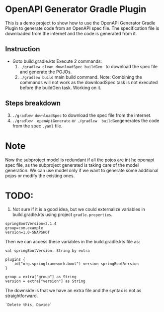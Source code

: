 # OpenAPI Generator Gradle Plugin
This is a demo project to show how to use the OpenAPI Generator Gradle Plugin to generate code from an OpenAPI spec file.
The specification file is downloaded from the internet and the code is generated from it.

## Instruction
* Goto build.gradle.kts Execute 2 commands:
    1. ```./gradlew clean downloadSpec buildGen ``` to download the spec file and generate the POJOs.
    2. ```./gradlew build``` main build command.
  Note: Combining the commands will not work as the downloadSpec task is not executed before the buildGen task. Working on it.


## Steps breakdown
3. ```./gradlew downloadSpec``` to download the spec file from the internet.
4. ```./gradlew  openApiGenerate``` or ```./gradlew  buildGen```generates the code from the spec `.yaml` file.



# Note
Now the subproject model is redundant if all the pojos are int he openapi spec file, as the subproject generated is taking care of the model generation.
We can use model only if we want to generate some additional pojos or modify the existing ones.


# TODO:
1. Not sure if it is a good idea, but we could externalize variables in build.gradle.kts using project `gradle.properties`.
```
springBootVersion=3.1.4
group=com.example
version=1.0-SNAPSHOT
```
Then we can access these variables in the build.gradle.kts file as:
```
val springBootVersion: String by extra

plugins {
    id("org.springframework.boot") version springBootVersion
}

group = extra["group"] as String
version = extra["version"] as String
```
The downside is that we have an extra file and the syntax is not as straightforward.
```
`Delete this, Davide`
